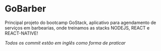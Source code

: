 # GoBarber
Principal projeto do bootcamp GoStack, aplicativo para agendamento de serviços em barbearias, onde treinamos as stacks NODEJS, REACT e REACT-NATIVE!


*Todos os commit estão em inglês como forma de praticar*
